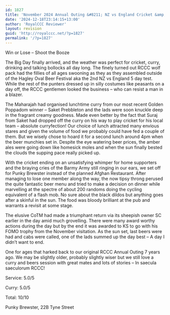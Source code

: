```yaml
---
id: 1827
title: 'November 2024 Annual Outing &#8211; NZ vs England Cricket &amp; Punky Brewster'
date: '2024-12-18T23:14:15+13:00'
author: 'RoyalCCC Reviewer'
layout: revision
guid: 'http://royalccc.net/?p=1827'
permalink: '/?p=1827'
---
```


Win or Lose – Shoot the Booze

The Big Day finally arrived, and the weather was perfect for cricket, curry, drinking and talking bollocks all day long. The finely turned out RCCC wolf pack had the fillies of all ages swooning as they as they assembled outside of the Hagley Oval Beer Festival aka the 2nd NZ vs England 5 day test. While the rest of the punters dressed up in silly costumes like peasants on a day off, the RCCC gentlemen looked the business – who can resist a man in a blazer.

The Maharajah had organised lunchtime curry from our most recent Golden Poppadom winner – Saket Prebbleton and the lads were soon knuckle deep in the fragrant creamy goodness. Made even better by the fact that Suraj from Saket had dropped off the curry on his way to play cricket for his local team – absolute curryfection! Our choice of lunch attracted many envious stares and given the volume of food we probably could have fed a couple of them. But we wisely chose to hoard it for a second lunch around 4pm when the beer munchies set in. Despite the eye watering beer prices, the amber ales were going down like homesick moles and when the sun finally bested the clouds the supping pace really picked up.

With the cricket ending on an unsatisfying whimper for home supporters and the braying cries of the Barmy Army still ringing in our ears, we set off for Punky Brewster instead of the planned Afghan Restaurant. After managing to lose one member along the way, the now tipsy throng perused the quite fantastic beer menu and tried to make a decision on dinner while marvelling at the spectre of about 200 randoms doing the cycling equivalent of a flash mob. No sure about the black dildos but anything goes after a skinful in the sun. The food was bloody brilliant at the pub and warrants a revisit at some stage.

 The elusive CoTM had made a triumphant return via its sheepish owner SC earlier in the day amid much grovelling. There were many award worthy actions during the day but by the end it was awarded to KS to go with his FOMO trophy from the November visitation. As the sun set, last beers were had and cabs were called, one of the lads summed up the day best – A day I didn’t want to end.

One for ages that harked back to our original RCCC Annual Outing 7 years ago. We may be slightly older, probably slightly wiser but we still love a curry and beers session with great mates and lots of stories – In saecula saeculorum RCCC!

Service: 5.0/5

Curry: 5.0/5

Total: 10/10

Punky Brewster, 22B Tyne Street